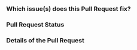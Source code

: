 <!--This pull request resolves #ISSUE_NUMBER. Also give a brief
description/summary of the pull request here -->
### Which issue(s) does this Pull Request fix?


<!-- The pull request is in progress.
OR
The pull request is ready to be merged. 
(is it in progress or ready to be merged?) -->

### Pull Request Status 


<!-- Any more details/comments on the pull request,
detailed description of PR goes here -->
### Details of the Pull Request

